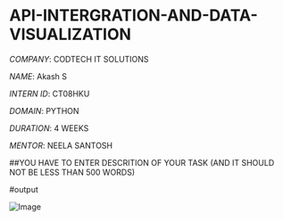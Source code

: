 # API-INTERGRATION-AND-DATA-VISUALIZATION

*COMPANY*: CODTECH IT SOLUTIONS

*NAME*: Akash S 

*INTERN ID*: CT08HKU

*DOMAIN*: PYTHON 

*DURATION*: 4 WEEKS

*MENTOR*: NEELA SANTOSH

##YOU HAVE TO ENTER DESCRITION OF YOUR TASK (AND IT SHOULD NOT BE LESS THAN 500 WORDS)

#output

![Image](https://github.com/user-attachments/assets/9e03680e-e352-4765-a084-2b0b6d448167)
